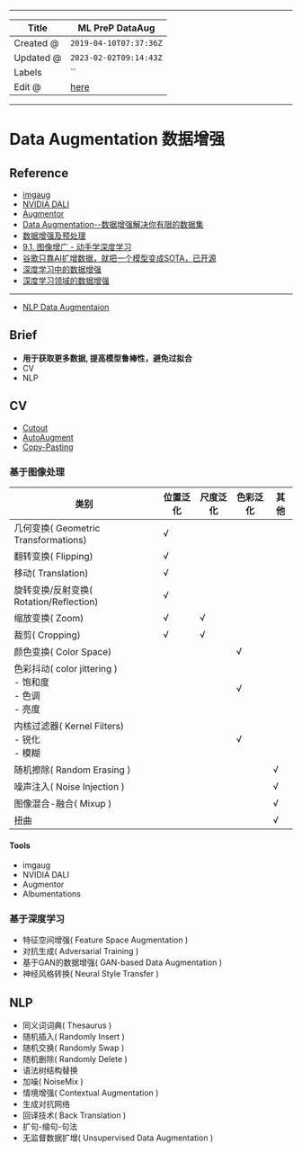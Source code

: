 -----

| Title     | ML PreP DataAug                                       |
| --------- | ----------------------------------------------------- |
| Created @ | `2019-04-10T07:37:36Z`                                |
| Updated @ | `2023-02-02T09:14:43Z`                                |
| Labels    | \`\`                                                  |
| Edit @    | [here](https://github.com/junxnone/aiwiki/issues/255) |

-----

# Data Augmentation 数据增强

## Reference

  - [imgaug](https://github.com/aleju/imgaug)
  - [NVIDIA
    DALI](https://docs.nvidia.com/deeplearning/sdk/dali-developer-guide/docs/quickstart.html)
  - [Augmentor](https://augmentor.readthedocs.io/en/master/)
  - [Data
    Augmentation--数据增强解决你有限的数据集](https://blog.csdn.net/u010801994/article/details/81914716)
  - [数据增强及预处理](https://blog.csdn.net/mzpmzk/article/details/80039481)
  - [9.1. 图像增广 -
    动手学深度学习](https://zh.d2l.ai/chapter_computer-vision/image-augmentation.html)
  - [谷歌只靠AI扩增数据，就把一个模型变成SOTA，已开源](https://www.jiqizhixin.com/articles/2019-06-28-3)
  - [深度学习中的数据增强](https://blog.csdn.net/qq_29462849/article/details/83241797)
  - [深度学习领域的数据增强](https://www.jiqizhixin.com/articles/2019-12-04-10)

-----

  - [NLP Data
    Augmentaion](https://github.com/quincyliang/nlp-data-augmentation)

## Brief

  - **用于获取更多数据, 提高模型鲁棒性，避免过拟合**
  - CV
  - NLP

## CV

  - [Cutout](/Data_Augmentation_Cutout)
  - [AutoAugment](/AutoAugment)
  - [Copy-Pasting](/Copy_Pasting)

### 基于图像处理

| 类别                                               | 位置泛化 | 尺度泛化 | 色彩泛化 | 其他 |
| ------------------------------------------------ | ---- | ---- | ---- | -- |
| 几何变换( Geometric Transformations)                 | √    |      |      |    |
| 翻转变换( Flipping)                                  | √    |      |      |    |
| 移动( Translation)                                 | √    |      |      |    |
| 旋转变换/反射变换( Rotation/Reflection)                  | √    |      |      |    |
| 缩放变换( Zoom)                                      | √    | √    |      |    |
| 裁剪( Cropping)                                    | √    | √    |      |    |
| 颜色变换( Color Space)                               |      |      | √    |    |
| 色彩抖动( color jittering )<br>- 饱和度<br>- ⾊调<br>- 亮度 |      |      | √    |    |
| 内核过滤器( Kernel Filters) <br>- 锐化<br>- 模糊          |      |      | √    |    |
| 随机擦除( Random Erasing )                           |      |      |      | √  |
| 噪声注入( Noise Injection )                          |      |      |      | √  |
| 图像混合-融合( Mixup )                                 |      |      |      | √  |
| 扭曲                                               |      |      |      | √  |

#### Tools

  - imgaug
  - NVIDIA DALI
  - Augmentor
  - Albumentations

### 基于深度学习

  - 特征空间增强( Feature Space Augmentation )
  - 对抗生成( Adversarial Training )
  - 基于GAN的数据增强( GAN-based Data Augmentation )
  - 神经风格转换( Neural Style Transfer )

## NLP

  - 同义词词典( Thesaurus )
  - 随机插入( Randomly Insert )
  - 随机交换( Randomly Swap )
  - 随机删除( Randomly Delete )
  - 语法树结构替换
  - 加噪( NoiseMix )
  - 情境增强( Contextual Augmentation )
  - 生成对抗网络
  - 回译技术( Back Translation )
  - 扩句-缩句-句法
  - 无监督数据扩增( Unsupervised Data Augmentation )
